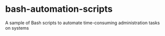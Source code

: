 # bash-automation-scripts
A sample of Bash scripts to automate time-consuming administration tasks on systems
